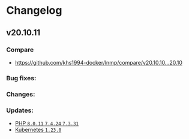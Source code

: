 # Changelog

## v20.10.11

### Compare

* https://github.com/khs1994-docker/lnmp/compare/v20.10.10...20.10

### Bug fixes:

### Changes:

### Updates:

* [PHP `8.0.11` `7.4.24` `7.3.31`](https://www.php.net/ChangeLog-8.php#8.0.11)
* [Kubernetes `1.23.0`](https://github.com/kubernetes/kubernetes/releases/tag/v1.23.0)
